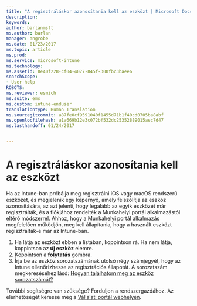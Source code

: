 ```yaml
---
title: "A regisztráláskor azonosítania kell az eszközt | Microsoft Docs"
description: 
keywords: 
author: barlanmsft
ms.author: barlan
manager: angrobe
ms.date: 01/23/2017
ms.topic: article
ms.prod: 
ms.service: microsoft-intune
ms.technology: 
ms.assetid: 8e40f228-cf04-4077-845f-300fbc3baee6
searchScope:
- User help
ROBOTS: 
ms.reviewer: esmich
ms.suite: ems
ms.custom: intune-enduser
translationtype: Human Translation
ms.sourcegitcommit: a87fe0cf9591040f1455d71b1f40cd0705ba8abf
ms.openlocfilehash: a1a669b12e3c072bf532dc25352889015aec7d47
ms.lasthandoff: 01/24/2017


---
```



# <a name="you-need-to-identify-your-device-when-youre-trying-to-enroll"></a>A regisztráláskor azonosítania kell az eszközt

Ha az Intune-ban próbálja meg regisztrálni iOS vagy macOS rendszerű eszközét, és megjelenik egy képernyő, amely felszólítja az eszköz azonosítására, az azt jelenti, hogy legalább az egyik eszközét már regisztrálták, és a fiókjához rendelték a Munkahelyi portál alkalmazástól eltérő módszerrel. Ahhoz, hogy a Munkahelyi portál alkalmazás megfelelően működjön, meg kell állapítania, hogy a használt eszközt regisztrálták-e már az Intune-ban.

1. Ha látja az eszközt ebben a listában, koppintson rá. Ha nem látja, koppintson az **új eszköz** elemre.
2. Koppintson a **folytatás** gombra.
3. Írja be az eszköz sorozatszámának utolsó négy számjegyét, hogy az Intune ellenőrizhesse az regisztrációs állapotát. A sorozatszám megkereséséhez lásd: [Hogyan találhatom meg az eszköz sorozatszámát?](how-do-i-find-the-serial-number-on-my-device-ios.md)

További segítségre van szüksége? Forduljon a rendszergazdához. Az elérhetőségét keresse meg a [Vállalati portál webhelyén](http://portal.manage.microsoft.com).

